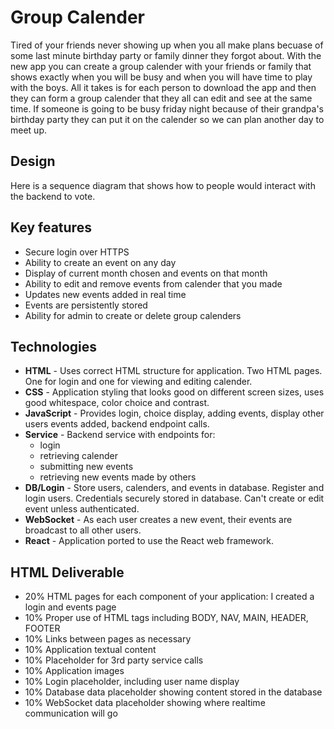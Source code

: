 # Group Calender
Tired of your friends never showing up when you all make plans becuase of some last minute birthday party or family dinner they forgot about. With the new app you can create a group calender with your friends or family that shows exactly when you will be busy and when you will have time to play with the boys. All it takes is for each person to download the app and then they can form a group calender that they all can edit and see at the same time. If someone is going to be busy friday night because of their grandpa's birthday party they can put it on the calender so we can plan another day to meet up. 

## Design


Here is a sequence diagram that shows how to people would interact with the backend to vote.


## Key features
- Secure login over HTTPS
- Ability to create an event on any day
- Display of current month chosen and events on that month
- Ability to edit and remove events from calender that you made
- Updates new events added in real time
- Events are persistently stored
- Ability for admin to create or delete group calenders

## Technologies
- **HTML** - Uses correct HTML structure for application. Two HTML pages. One for login and one for viewing and editing calender.
- **CSS** - Application styling that looks good on different screen sizes, uses good whitespace, color choice and contrast.
- **JavaScript** - Provides login, choice display, adding events, display other users events added, backend endpoint calls.
- **Service** - Backend service with endpoints for:
  - login
  - retrieving calender
  - submitting new events
  - retrieving new events made by others
- **DB/Login** - Store users, calenders, and events in database. Register and login users. Credentials securely stored in database. Can't create or edit event unless authenticated.
- **WebSocket** - As each user creates a new event, their events are broadcast to all other users.
- **React** - Application ported to use the React web framework.


## HTML Deliverable
- 20% HTML pages for each component of your application: I created a login and events page
- 10% Proper use of HTML tags including BODY, NAV, MAIN, HEADER, FOOTER
- 10% Links between pages as necessary
- 10% Application textual content
- 10% Placeholder for 3rd party service calls
- 10% Application images
- 10% Login placeholder, including user name display
- 10% Database data placeholder showing content stored in the database
- 10% WebSocket data placeholder showing where realtime communication will go
